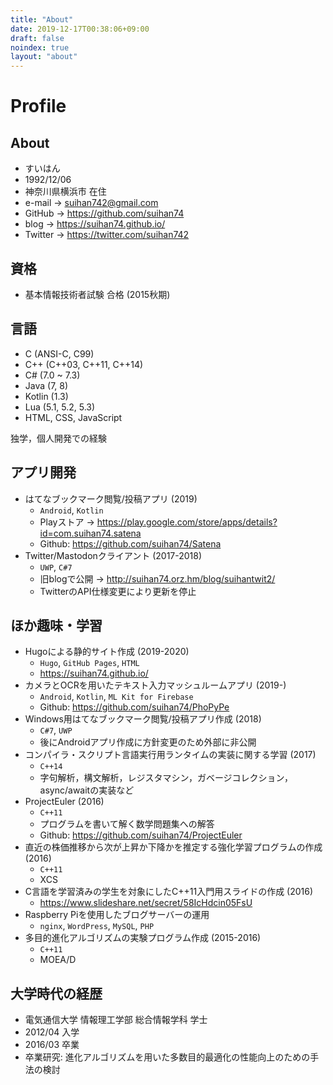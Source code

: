 ```yaml
---
title: "About"
date: 2019-12-17T00:38:06+09:00
draft: false
noindex: true
layout: "about"
---
```


# Profile

## About

- すいはん
- 1992/12/06
- 神奈川県横浜市 在住
- e-mail -> suihan742@gmail.com
- GitHub -> https://github.com/suihan74
- blog -> https://suihan74.github.io/
- Twitter -> https://twitter.com/suihan742

## 資格

- 基本情報技術者試験 合格 (2015秋期)

## 言語

- C (ANSI-C, C99)
- C++ (C++03, C++11, C++14)
- C# (7.0 ~ 7.3)
- Java (7, 8)
- Kotlin (1.3)
- Lua (5.1, 5.2, 5.3)
- HTML, CSS, JavaScript

独学，個人開発での経験

## アプリ開発

- はてなブックマーク閲覧/投稿アプリ (2019)
  - `Android`, `Kotlin`
  - Playストア -> https://play.google.com/store/apps/details?id=com.suihan74.satena
  - Github: https://github.com/suihan74/Satena
- Twitter/Mastodonクライアント (2017-2018)
  - `UWP`, `C#7`
  - 旧blogで公開 -> http://suihan74.orz.hm/blog/suihantwit2/
  - TwitterのAPI仕様変更により更新を停止

## ほか趣味・学習

- Hugoによる静的サイト作成 (2019-2020)
  - `Hugo`, `GitHub Pages`, `HTML`
  - https://suihan74.github.io/
- カメラとOCRを用いたテキスト入力マッシュルームアプリ (2019-)
  - `Android`, `Kotlin`, `ML Kit for Firebase`
  - Github: https://github.com/suihan74/PhoPyPe
- Windows用はてなブックマーク閲覧/投稿アプリ作成 (2018)
  - `C#7`, `UWP`
  - 後にAndroidアプリ作成に方針変更のため外部に非公開
- コンパイラ・スクリプト言語実行用ランタイムの実装に関する学習 (2017)
  - `C++14`
  - 字句解析，構文解析，レジスタマシン，ガベージコレクション，async/awaitの実装など
- ProjectEuler (2016)
  - `C++11`
  - プログラムを書いて解く数学問題集への解答
  - Github: https://github.com/suihan74/ProjectEuler
- 直近の株価推移から次が上昇か下降かを推定する強化学習プログラムの作成 (2016)
  - `C++11`
  - XCS
- C言語を学習済みの学生を対象にしたC++11入門用スライドの作成 (2016)
  - https://www.slideshare.net/secret/58IcHdcin05FsU
- Raspberry Piを使用したブログサーバーの運用
  - `nginx`, `WordPress`, `MySQL`, `PHP`
- 多目的進化アルゴリズムの実験プログラム作成 (2015-2016)
  - `C++11`
  - MOEA/D

## 大学時代の経歴

- 電気通信大学 情報理工学部 総合情報学科 学士
- 2012/04 入学
- 2016/03 卒業
- 卒業研究: 進化アルゴリズムを用いた多数目的最適化の性能向上のための手法の検討
